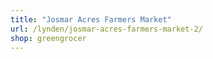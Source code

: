 ```yaml
---
title: "Josmar Acres Farmers Market"
url: /lynden/josmar-acres-farmers-market-2/
shop: greengrocer
---
```

